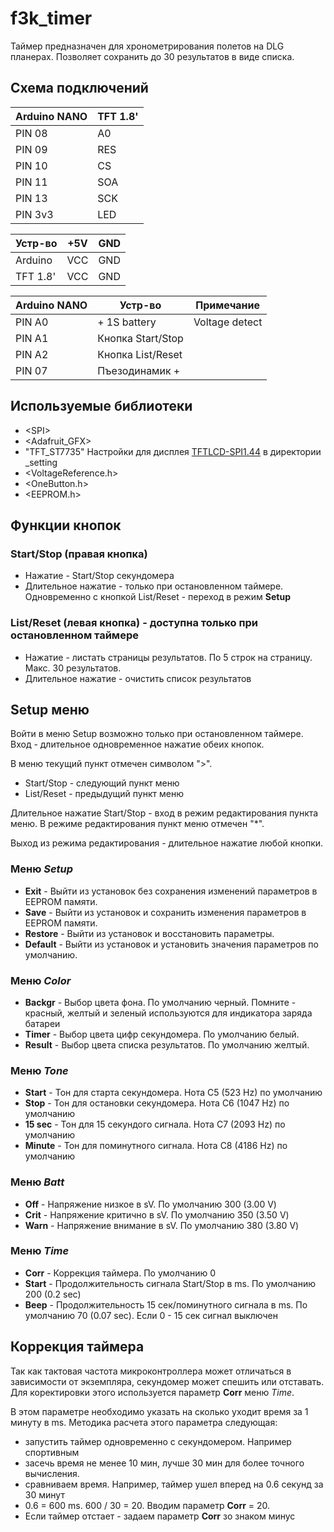 # f3k_timer
Таймер предназначен для хронометрирования полетов на DLG планерах. Позволяет сохранить до 30 результатов в виде списка.

## Схема подключений
| Arduino NANO | TFT 1.8' |
| --- | --- |
| PIN 08 | A0 |
| PIN 09 | RES |
| PIN 10 | CS |
| PIN 11 | SOA |
| PIN 13 | SCK |
| PIN 3v3 | LED |

| Устр-во | +5V | GND |
| --- | --- | --- |
| Arduino | VCC | GND |
| TFT 1.8' | VCC | GND |

| Arduino NANO | Устр-во | Примечание |
| --- | --- | --- |
| PIN A0 | + 1S battery | Voltage detect |
| PIN A1 | Кнопка Start/Stop | |
| PIN A2 | Кнопка List/Reset | |
| PIN 07 | Пъезодинамик + | |

## Используемые библиотеки
* \<SPI\>
* \<Adafruit_GFX\>
* \"TFT_ST7735\" Настройки для дисплея [TFTLCD-SPI1.44](http://www.kosmodrom.com.ua/el.php?name=TFTLCD-SPI1.44) в директории _setting
* \<VoltageReference.h\>
* \<OneButton.h\>
* \<EEPROM.h\>

## Функции кнопок
### Start/Stop (правая кнопка)
* Нажатие - Start/Stop секундомера
* Длительное нажатие - только при остановленном таймере. Одновременно с кнопкой  List/Reset - переход в режим **Setup**

### List/Reset (левая кнопка) - доступна только при остановленном таймере
* Нажатие - листать страницы результатов. По 5 строк на страницу. Макс. 30 результатов.
* Длительное нажатие - очистить список результатов

## Setup меню
Войти в меню Setup возможно только при остановленном таймере. Вход - длительное одновременное нажатие обеих кнопок.

В меню текущий пункт отмечен символом ">".

* Start/Stop - следующий пункт меню     
* List/Reset - предыдущий пункт меню     

Длительное нажатие Start/Stop - вход в режим редактирования пункта меню. В режиме редактирования пункт меню отмечен "*".

Выход из режима редактирования - длительное нажатие любой кнопки.

### Меню *Setup*
* **Exit**    - Выйти из установок без сохранения изменений параметров в EEPROM памяти.
* **Save**    - Выйти из установок и сохранить изменения параметров в EEPROM памяти.
* **Restore** - Выйти из установок и восстановить параметры.
* **Default** - Выйти из установок и установить значения параметров по умолчанию.

### Меню *Color*
* **Backgr**  - Выбор цвета фона. По умолчанию черный. Помните - красный, желтый и зеленый используются для индикатора заряда батареи
* **Timer**   - Выбор цвета цифр секундомера. По умолчанию белый.
* **Result**  - Выбор цвета списка результатов. По умолчанию желтый.

### Меню *Tone*
* **Start**   - Тон для старта секундомера. Нота C5 (523 Hz) по умолчанию
* **Stop**    - Тон для остановки секундомера. Нота C6 (1047 Hz) по умолчанию
* **15 sec**  - Тон для 15 секундого сигнала. Нота C7 (2093 Hz) по умолчанию
* **Minute**  - Тон для поминутного сигнала. Нота C8 (4186 Hz) по умолчанию

### Меню *Batt*
* **Off**     - Напряжение низкое в sV. По умолчанию 300 (3.00 V)
* **Crit**    - Напряжение критично в sV. По умолчанию 350 (3.50 V)
* **Warn**    - Напряжение внимание в sV. По умолчанию 380 (3.80 V)

### Меню *Time*
* **Corr**    - Коррекция таймера. По умолчанию 0
* **Start**   - Продолжительность сигнала Start/Stop в ms. По умолчанию 200 (0.2 sec)
* **Beep**    - Продолжительность 15 сек/поминутного сигнала в ms. По умолчанию 70 (0.07 sec). Если 0 - 15 сек сигнал выключен

## Коррекция таймера
Так как тактовая частота микроконтроллера может отличаться в зависимости от экземпляра, секундомер может спешить или отставать. Для коректировки этого используется параметр **Corr** меню *Time*.

В этом параметре необходимо указать на сколько уходит время за 1 минуту в ms. Методика расчета этого параметра следующая:
* запустить таймер одновременно с секундомером. Например спортивным
* засечь время не менее 10 мин, лучше 30 мин для более точного вычисления.
* сравниваем время. Например, таймер ушел вперед на 0.6 секунд за 30 минут
* 0.6 = 600 ms. 600 / 30 = 20. Вводим параметр **Corr** = 20.
* Если таймер отстает - задаем параметр **Corr** зо знаком минус

